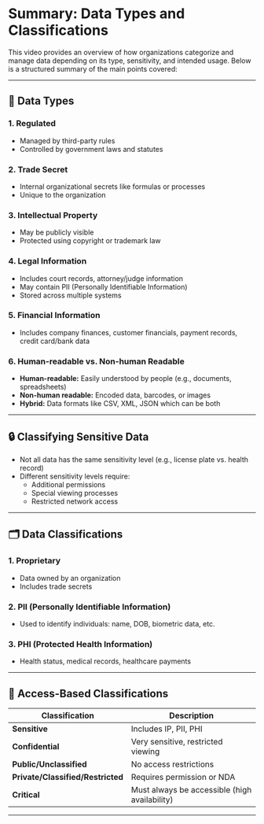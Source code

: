 
# Summary: Data Types and Classifications

This video provides an overview of how organizations categorize and manage data depending on its type, sensitivity, and intended usage. Below is a structured summary of the main points covered:

---

## 📂 Data Types

### 1. **Regulated**
- Managed by third-party rules
- Controlled by government laws and statutes

### 2. **Trade Secret**
- Internal organizational secrets like formulas or processes
- Unique to the organization

### 3. **Intellectual Property**
- May be publicly visible
- Protected using copyright or trademark law

### 4. **Legal Information**
- Includes court records, attorney/judge information
- May contain PII (Personally Identifiable Information)
- Stored across multiple systems

### 5. **Financial Information**
- Includes company finances, customer financials, payment records, credit card/bank data

### 6. **Human-readable vs. Non-human Readable**
- **Human-readable:** Easily understood by people (e.g., documents, spreadsheets)
- **Non-human readable:** Encoded data, barcodes, or images
- **Hybrid:** Data formats like CSV, XML, JSON which can be both

---

## 🔒 Classifying Sensitive Data

- Not all data has the same sensitivity level (e.g., license plate vs. health record)
- Different sensitivity levels require:
  - Additional permissions
  - Special viewing processes
  - Restricted network access

---

## 🗂️ Data Classifications

### 1. **Proprietary**
- Data owned by an organization
- Includes trade secrets

### 2. **PII (Personally Identifiable Information)**
- Used to identify individuals: name, DOB, biometric data, etc.

### 3. **PHI (Protected Health Information)**
- Health status, medical records, healthcare payments

---

## 🔐 Access-Based Classifications

| Classification | Description |
|----------------|-------------|
| **Sensitive** | Includes IP, PII, PHI |
| **Confidential** | Very sensitive, restricted viewing |
| **Public/Unclassified** | No access restrictions |
| **Private/Classified/Restricted** | Requires permission or NDA |
| **Critical** | Must always be accessible (high availability) |

---
